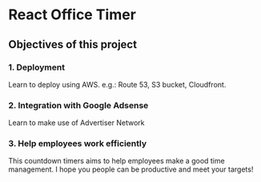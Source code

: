 # React Office Timer

## Objectives of this project

### 1. Deployment
Learn to deploy using AWS. e.g.: Route 53, S3 bucket, Cloudfront.

### 2. Integration with Google Adsense
Learn to make use of Advertiser Network

### 3. Help employees work efficiently
This countdown timers aims to help employees make a good time management. I hope you people can be productive and meet your targets!
